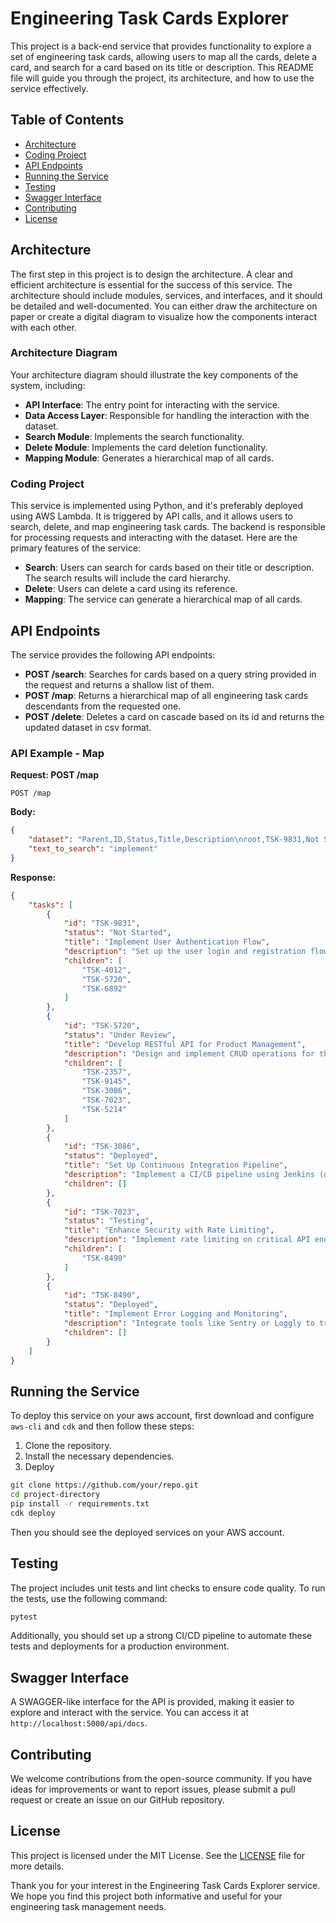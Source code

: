# Engineering Task Cards Explorer

This project is a back-end service that provides functionality to explore a set of engineering task cards, allowing users to map all the cards, delete a card, and search for a card based on its title or description. This README file will guide you through the project, its architecture, and how to use the service effectively.

## Table of Contents

- [Architecture](#architecture)
- [Coding Project](#coding-project)
- [API Endpoints](#api-endpoints)
- [Running the Service](#running-the-service)
- [Testing](#testing)
- [Swagger Interface](#swagger-interface)
- [Contributing](#contributing)
- [License](#license)

## Architecture

The first step in this project is to design the architecture. A clear and efficient architecture is essential for the success of this service. The architecture should include modules, services, and interfaces, and it should be detailed and well-documented. You can either draw the architecture on paper or create a digital diagram to visualize how the components interact with each other.

### Architecture Diagram

Your architecture diagram should illustrate the key components of the system, including:

- **API Interface**: The entry point for interacting with the service.
- **Data Access Layer**: Responsible for handling the interaction with the dataset.
- **Search Module**: Implements the search functionality.
- **Delete Module**: Implements the card deletion functionality.
- **Mapping Module**: Generates a hierarchical map of all cards.

### Coding Project

This service is implemented using Python, and it's preferably deployed using AWS Lambda. It is triggered by API calls, and it allows users to search, delete, and map engineering task cards. The backend is responsible for processing requests and interacting with the dataset. Here are the primary features of the service:

- **Search**: Users can search for cards based on their title or description. The search results will include the card hierarchy.
- **Delete**: Users can delete a card using its reference.
- **Mapping**: The service can generate a hierarchical map of all cards.

## API Endpoints

The service provides the following API endpoints:

- **POST /search**: Searches for cards based on a query string provided in the request and returns a shallow list of them.
- **POST /map**: Returns a hierarchical map of all engineering task cards descendants from the requested one.
- **POST /delete**: Deletes a card on cascade based on its id and returns the updated dataset in csv format.

### API Example - Map

**Request: POST /map**

```http
POST /map
```
**Body:**

```json
{
    "dataset": "Parent,ID,Status,Title,Description\nroot,TSK-9831,Not Started,Implement User Authentication Flow,Set up the user login and registration flow using OAuth 2.0\nTSK-9831,TSK-4012,In Progress,Optimize Database Query Performance,Profile and optimize slow-running queries in the user dashboard section.\nTSK-9831,TSK-5720,Under Review,Develop RESTful API for Product Management,Design and implement CRUD operations for the product entity.\nTSK-9831,TSK-6892,In Progress,Integrate Third-party Payment Gateway,Incorporate Stripe (or any other payment gateway) for processing user payments.\nTSK-5720,TSK-2357,On Hold,Refactor Legacy Code in User Module,\"Improve code quality, remove deprecated functions, and ensure compatibility with the latest libraries.\"\nTSK-5720,TSK-9145,In Progress,Design Responsive Landing Page,Create a responsive landing page that is compatible with both desktop and mobile devices.\nTSK-5720,TSK-3086,Deployed,Set Up Continuous Integration Pipeline,Implement a CI/CD pipeline using Jenkins (or any other CI tool) to automate the testing and deployment process.\nTSK-5720,TSK-7023,Testing,Enhance Security with Rate Limiting,Implement rate limiting on critical API endpoints to prevent abuse.\nTSK-5720,TSK-5214,Deployed,Migrate User Data to New Schema,Develop scripts to migrate existing user data to the newly designed database schema without data loss.\nTSK-7023,TSK-8490,Deployed,Implement Error Logging and Monitoring,\"Integrate tools like Sentry or Loggly to track, monitor, and alert on application errors in real-time.\"",
    "text_to_search": "implement"
}

```

**Response:**

```json
{
    "tasks": [
        {
            "id": "TSK-9831",
            "status": "Not Started",
            "title": "Implement User Authentication Flow",
            "description": "Set up the user login and registration flow using OAuth 2.0",
            "children": [
                "TSK-4012",
                "TSK-5720",
                "TSK-6892"
            ]
        },
        {
            "id": "TSK-5720",
            "status": "Under Review",
            "title": "Develop RESTful API for Product Management",
            "description": "Design and implement CRUD operations for the product entity.",
            "children": [
                "TSK-2357",
                "TSK-9145",
                "TSK-3086",
                "TSK-7023",
                "TSK-5214"
            ]
        },
        {
            "id": "TSK-3086",
            "status": "Deployed",
            "title": "Set Up Continuous Integration Pipeline",
            "description": "Implement a CI/CD pipeline using Jenkins (or any other CI tool) to automate the testing and deployment process.",
            "children": []
        },
        {
            "id": "TSK-7023",
            "status": "Testing",
            "title": "Enhance Security with Rate Limiting",
            "description": "Implement rate limiting on critical API endpoints to prevent abuse.",
            "children": [
                "TSK-8490"
            ]
        },
        {
            "id": "TSK-8490",
            "status": "Deployed",
            "title": "Implement Error Logging and Monitoring",
            "description": "Integrate tools like Sentry or Loggly to track, monitor, and alert on application errors in real-time.",
            "children": []
        }
    ]
}
```

## Running the Service

To deploy this service on your aws account, first download and configure `aws-cli` and `cdk` and then follow these steps:

1. Clone the repository.
2. Install the necessary dependencies.
3. Deploy

```bash
git clone https://github.com/your/repo.git
cd project-directory
pip install -r requirements.txt
cdk deploy
```

Then you should see the deployed services on your AWS account.

## Testing

The project includes unit tests and lint checks to ensure code quality. To run the tests, use the following command:

```bash
pytest
```

Additionally, you should set up a strong CI/CD pipeline to automate these tests and deployments for a production environment.

## Swagger Interface

A SWAGGER-like interface for the API is provided, making it easier to explore and interact with the service. You can access it at `http://localhost:5000/api/docs`.

## Contributing

We welcome contributions from the open-source community. If you have ideas for improvements or want to report issues, please submit a pull request or create an issue on our GitHub repository.

## License

This project is licensed under the MIT License. See the [LICENSE](LICENSE) file for more details.

Thank you for your interest in the Engineering Task Cards Explorer service. We hope you find this project both informative and useful for your engineering task management needs.